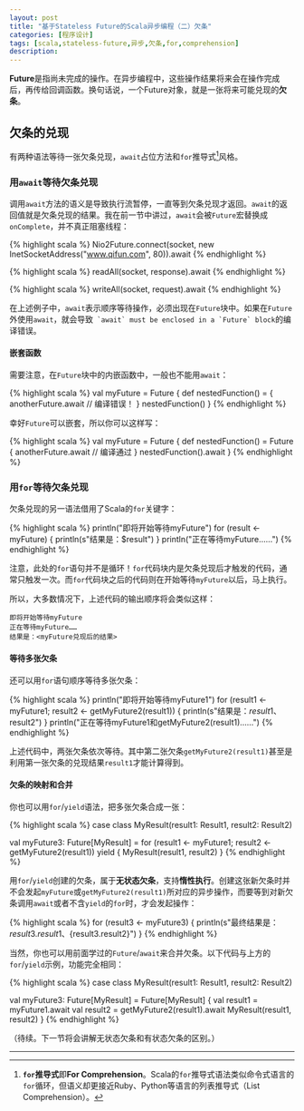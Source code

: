 ```yaml
---
layout: post
title: "基于Stateless Future的Scala异步编程（二）欠条"
categories: [程序设计]
tags: [scala,stateless-future,异步,欠条,for,comprehension]
description:
---
```


**Future**是指尚未完成的操作。在异步编程中，这些操作结果将来会在操作完成后，再传给回调函数。换句话说，一个Future对象，就是一张将来可能兑现的**欠条**。

## 欠条的兑现

有两种语法等待一张欠条兑现，`await`占位方法和`for`推导式[^ForComprehension]风格。

### 用`await`等待欠条兑现

调用`await`方法的语义是导致执行流暂停，一直等到欠条兑现才返回。`await`的返回值就是欠条兑现的结果。我在前一节中讲过，`await`会被`Future`宏替换成`onComplete`，并不真正阻塞线程：

{% highlight scala %}
Nio2Future.connect(socket, new InetSocketAddress("www.qifun.com", 80)).await
{% endhighlight %}

{% highlight scala %}
readAll(socket, response).await
{% endhighlight %}

{% highlight scala %}
writeAll(socket, request).await
{% endhighlight %}

在上述例子中，`await`表示顺序等待操作，必须出现在`Future`块中。如果在`Future`外使用`await`，就会导致``` `await` must be enclosed in a `Future` block```的编译错误。

#### 嵌套函数

需要注意，在`Future`块中的内嵌函数中，一般也不能用`await`：

{% highlight scala %}
val myFuture = Future {
  def nestedFunction() = {
    anotherFuture.await // 编译错误！
  }
  nestedFunction()
}
{% endhighlight %}

幸好`Future`可以嵌套，所以你可以这样写：

{% highlight scala %}
val myFuture = Future {
  def nestedFunction() = Future {
    anotherFuture.await // 编译通过
  }
  nestedFunction().await
}
{% endhighlight %}

### 用`for`等待欠条兑现

欠条兑现的另一语法借用了Scala的`for`关键字：

{% highlight scala %}
println("即将开始等待myFuture")
for (result <- myFuture) {
  println(s"结果是：$result")
}
println("正在等待myFuture……")
{% endhighlight %}

注意，此处的`for`语句并不是循环！`for`代码块内是欠条兑现后才触发的代码，通常只触发一次。而`for`代码块之后的代码则在开始等待`myFuture`以后，马上执行。


所以，大多数情况下，上述代码的输出顺序将会类似这样：

    即将开始等待myFuture
    正在等待myFuture……
    结果是：<myFuture兑现后的结果>

#### 等待多张欠条

还可以用`for`语句顺序等待多张欠条：

{% highlight scala %}
println("即将开始等待myFuture1")
for (result1 <- myFuture1; result2 <- getMyFuture2(result1)) {
  println(s"结果是：$result1、$result2")
}
println("正在等待myFuture1和getMyFuture2(result1)……")
{% endhighlight %}

上述代码中，两张欠条依次等待。其中第二张欠条`getMyFuture2(result1)`甚至是利用第一张欠条的兑现结果`result1`才能计算得到。

#### 欠条的映射和合并

你也可以用`for`/`yield`语法，把多张欠条合成一张：

{% highlight scala %}
case class MyResult(result1: Result1, result2: Result2)

val myFuture3: Future[MyResult] = for (result1 <- myFuture1; result2 <- getMyFuture2(result1)) yield {
  MyResult(result1, result2)
}
{% endhighlight %}

用`for`/`yield`创建的欠条，属于**无状态欠条**，支持**惰性执行**。创建这张新欠条时并不会发起`myFuture`或`getMyFuture2(result1)`所对应的异步操作，而要等到对新欠条调用`await`或者不含`yield`的`for`时，才会发起操作：

{% highlight scala %}
for (result3 <- myFuture3) {
  println(s"最终结果是：${result3.result1}、${result3.result2}")
}
{% endhighlight %}

当然，你也可以用前面学过的`Future`/`await`来合并欠条。以下代码与上方的`for`/`yield`示例，功能完全相同：

{% highlight scala %}
case class MyResult(result1: Result1, result2: Result2)

val myFuture3: Future[MyResult] = Future[MyResult] {
  val result1 = myFuture1.await
  val result2 = getMyFuture2(result1).await
  MyResult(result1, result2)
}
{% endhighlight %}

（待续。下一节将会讲解无状态欠条和有状态欠条的区别。）

---

[^ForComprehension]: **`for`推导式**即**For Comprehension**。Scala的`for`推导式语法类似命令式语言的`for`循环，但语义却更接近Ruby、Python等语言的列表推导式（List Comprehension）。
